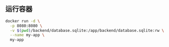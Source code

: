 ## 运行容器



```bash
docker run -d \
  -p 8080:8080 \
  -v $(pwd)/backend/database.sqlite:/app/backend/database.sqlite:rw \
  --name my-app \
  my-app
```

